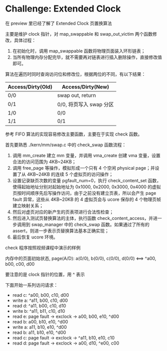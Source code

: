 # Challenge: Extended Clock

在 preview 里已经了解了 Extended Clock 页置换算法

主要是维护 clock 指针，对 map_swappable 和 swap_out_victim 两个函数修改，具体过程：

1. 在初始化时，调用 map_swappable 函数将物理页面装入环形链表；
2. 当所有物理内存分配完毕，就不需要再对链表进行插入删除操作，直接修改值即可。

算法在遍历时同时查询访问位和修改位，根据两位的不同，有以下结果：

| Access/Dirty(Old) | Access/Dirty(New)       |
| ----------------- | ----------------------- |
| 0/0               | swap out, return        |
| 0/1               | 0/0, 将页写入 swap 分区 |
| 1/0               | 0/0                     |
| 1/1               | 0/1                     |

参考 FIFO 算法的实现容易修改主要函数，主要在于实现 check 函数。

首先要熟悉 ./kern/mm/swap.c 中的 check_swap 函数流程：

1. 调用 mm_create 建立 mm 变量，并调用 vma_create 创建 vma 变量，设置合法的访问范围为 4KB~24KB；
2. 调用 free_page 等操作，模拟形成一个只有 4 个空闲 physical page；并设置了从 4KB~24KB 的连续 5 个虚拟页的访问操作；
3. 设置记录缺页次数的变量 pgfault_num=0，执行 check_content_set 函数，使得起始地址分别对起始地址为 0x1000, 0x2000, 0x3000, 0x4000 的虚拟页按时间顺序先后写操作访问，由于之前没有建立页表，所以会产生 page fault 异常，这些从 4KB~20KB 的 4 虚拟页会与 ucore 保存的 4 个物理页帧建立映射关系；
4. 然后对虚页对应的新产生的页表项进行合法性检查；
5. 然后进入测试页替换算法的主体，执行函数 check_content_access，并进一步调用到 swap_manager 中的 check_swap 函数。如果通过了所有的 assert，则进一步表示页替换算法基本正确实现；
6. 最后恢复 ucore 环境。

check 程序按照视频课程中演示的样例

内存中的页面初始状态, page(A/D):
a(0/0), b(0/0), c(0/0), d(0/0) <==> ^a00, b00, c00, d00

要注意的是 clock 指针的位置，用 ^ 表示

下面开始一系列访问请求：

- read c: ^a00, b00, c10, d00
- write a: ^a11, b00, c10, d00
- read d: ^a11, b00, c10, d10
- write b: ^a11, b11, c10, d10
- read e: page fault -> exclock -> a00, b00, e10, ^d00
- read b: a00, b10, e10, ^d00
- write a: a11, b10, e10, ^d00
- read b: a11, b10, e10, ^d00
- read c: page fault -> exclock -> ^a11, b10, e10, c10
- read d: page fault -> exclock -> a00, d10, ^e00, c00
